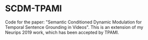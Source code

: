 # SCDM-TPAMI
Code for the paper: "Semantic Conditioned Dynamic Modulation for Temporal Sentence Grounding in Videos". This is an extension of my Neurips 2019 work, which has been accepted by TPAMI.


